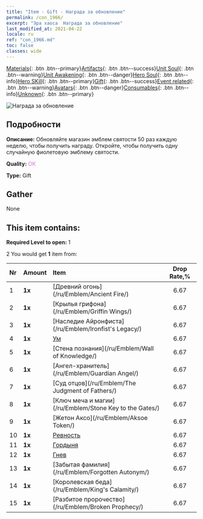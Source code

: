 ```yaml
---
title: "Item - Gift - Награда за обновление"
permalink: /con_1966/
excerpt: "Эра хаоса  Награда за обновление"
last_modified_at: 2021-04-22
locale: ru
ref: "con_1966.md"
toc: false
classes: wide
---
```

 [Materials](/ItemsRU/){: .btn .btn--primary}[Artifacts](/ItemsRU/Artifacts/){: .btn .btn--success}[Unit Soul](/ItemsRU/UnitSoul/){: .btn .btn--warning}[Unit Awakening](/ItemsRU/UnitAwakening/){: .btn .btn--danger}[Hero Soul](/ItemsRU/HeroSoul/){: .btn .btn--info}[Hero SKill](/ItemsRU/HeroSkill/){: .btn .btn--primary}[Gift](/ItemsRU/Gift/){: .btn .btn--success}[Event related](/ItemsRU/Events/){: .btn .btn--warning}[Avatars](/ItemsRU/Avatars/){: .btn .btn--danger}[Consumables](/ItemsRU/Consumables/){: .btn .btn--info}[Unknown](/ItemsRU/Unknown/){: .btn .btn--primary}

 ![Награда за обновление](/images/t/shenghui_4.png)

## Подробности
 **Описание:** Обновляйте магазин эмблем святости 50 раз каждую неделю, чтобы получить награду. Откройте, чтобы получить одну случайную фиолетовую эмблему святости.

 **Quality:** <span style="color: #DA70D6">OK</span>

 **Type:** Gift

## Gather

  None

## This item contains:

 **Required Level to open:** 1

 2 You would get **1** item  from:

  | Nr | Amount |     Item    | Drop Rate,% |
  |:---|:-------|:------------|:---------:|
  | 1 |  **1x** | [Древний огонь](/ru/Emblem/Ancient Fire/) | 6.67 | 
  | 2 |  **1x** | [Крылья грифона](/ru/Emblem/Griffin Wings/) | 6.67 | 
  | 3 |  **1x** | [Наследие Айронфиста](/ru/Emblem/Ironfist's Legacy/) | 6.67 | 
  | 4 |  **1x** | [Ум](/ru/Emblem/Witness/) | 6.67 | 
  | 5 |  **1x** | [Стена познания](/ru/Emblem/Wall of Knowledge/) | 6.67 | 
  | 6 |  **1x** | [Ангел-хранитель](/ru/Emblem/Guardian Angel/) | 6.67 | 
  | 7 |  **1x** | [Суд отцов](/ru/Emblem/The Judgment of Fathers/) | 6.67 | 
  | 8 |  **1x** | [Ключ меча и магии](/ru/Emblem/Stone Key to the Gates/) | 6.67 | 
  | 9 |  **1x** | [Жетон Аксо](/ru/Emblem/Aksoe Token/) | 6.67 | 
  | 10 |  **1x** | [Ревность](/ru/Emblem/Jealousy/) | 6.67 | 
  | 11 |  **1x** | [Гордыня](/ru/Emblem/Arrogance/) | 6.67 | 
  | 12 |  **1x** | [Гнев](/ru/Emblem/Anger/) | 6.67 | 
  | 13 |  **1x** | [Забытая фамилия](/ru/Emblem/Forgotten Autonym/) | 6.67 | 
  | 14 |  **1x** | [Королевская беда](/ru/Emblem/King's Calamity/) | 6.67 | 
  | 15 |  **1x** | [Разбитое пророчество](/ru/Emblem/Broken Prophecy/) | 6.67 | 
